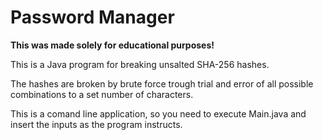 # Password Manager

<b>This was made solely for educational purposes!</b>

This is a Java program for breaking unsalted SHA-256 hashes.

The hashes are broken by brute force trough trial and error of all possible combinations to a set number of characters.

This is a comand line application, so you need to execute Main.java and insert the inputs as the program instructs.
